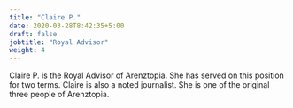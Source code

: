 ```yaml
---
title: "Claire P."
date: 2020-03-28T8:42:35+5:00
draft: false
jobtitle: "Royal Advisor"
weight: 4
---
```



Claire P. is the Royal Advisor of Arenztopia. She has served on this position for two terms. Claire is also a noted journalist. She is one of the original three people of Arenztopia.










